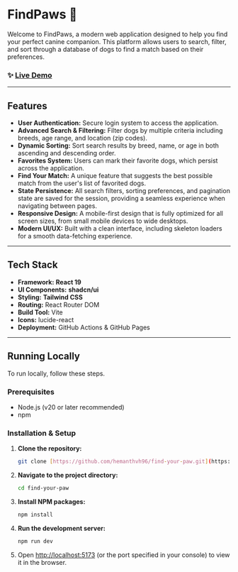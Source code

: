 # FindPaws 🐾

Welcome to FindPaws, a modern web application designed to help you find your perfect canine companion. This platform allows users to search, filter, and sort through a database of dogs to find a match based on their preferences.

### ✨ [Live Demo](https://hemanthvh96.github.io/find-your-paw/)

---

## Features

- **User Authentication:** Secure login system to access the application.
- **Advanced Search & Filtering:** Filter dogs by multiple criteria including breeds, age range, and location (zip codes).
- **Dynamic Sorting:** Sort search results by breed, name, or age in both ascending and descending order.
- **Favorites System:** Users can mark their favorite dogs, which persist across the application.
- **Find Your Match:** A unique feature that suggests the best possible match from the user's list of favorited dogs.
- **State Persistence:** All search filters, sorting preferences, and pagination state are saved for the session, providing a seamless experience when navigating between pages.
- **Responsive Design:** A mobile-first design that is fully optimized for all screen sizes, from small mobile devices to wide desktops.
- **Modern UI/UX:** Built with a clean interface, including skeleton loaders for a smooth data-fetching experience.

---

## Tech Stack

- **Framework:** **React 19**
- **UI Components:** **shadcn/ui**
- **Styling:** **Tailwind CSS**
- **Routing:** React Router DOM
- **Build Tool:** Vite
- **Icons:** lucide-react
- **Deployment:** GitHub Actions & GitHub Pages

---

## Running Locally

To run locally, follow these steps.

### Prerequisites

- Node.js (v20 or later recommended)
- npm

### Installation & Setup

1.  **Clone the repository:**
    ```sh
    git clone [https://github.com/hemanthvh96/find-your-paw.git](https://github.com/hemanthvh96/find-your-paw.git)
    ```
2.  **Navigate to the project directory:**
    ```sh
    cd find-your-paw
    ```
3.  **Install NPM packages:**
    ```sh
    npm install
    ```
4.  **Run the development server:**
    ```sh
    npm run dev
    ```
5.  Open [http://localhost:5173](http://localhost:5173) (or the port specified in your console) to view it in the browser.
